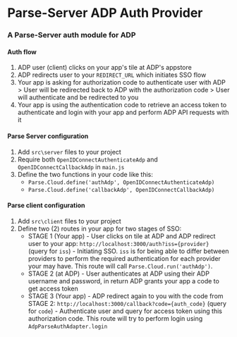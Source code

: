 # Parse-Server ADP Auth Provider
### A Parse-Server auth module for ADP

#### Auth flow
1. ADP user (client) clicks on your app's tile at ADP's appstore
2. ADP redirects user to your `REDIRECT_URL` which initiates SSO flow
3. Your app is asking for authorization code to authenticate user with ADP > User will be redirected back to ADP with the authorization code > User will authenticate and be redirected to you
4. Your app is using the authentication code to retrieve an access token to authenticate and login with your app and perform ADP API requests with it

#### Parse Server configuration

1. Add `src\server` files to your project
2. Require both `OpenIDConnectAuthenticateAdp` and `OpenIDConnectCallbackAdp` in `main.js`
3. Define the two functions in your code like this:
    * `Parse.Cloud.define('authAdp', OpenIDConnectAuthenticateAdp)`
    * `Parse.Cloud.define('callbackAdp', OpenIDConnectCallbackAdp)`

#### Parse client configuration
1. Add `src\client` files to your project
2. Define two (2) routes in your app for two stages of SSO:
    * STAGE 1 (Your app) - User clicks on tile at ADP and ADP redirect
     user to your app: `http://localhost:3000/auth?iss={provider}`
     (query for `iss`) - Initiating SSO. `iss` is for being able to
     differ between providers to perform the required authentication
      for each provider your may have. This route will call `Parse.Cloud.run('authAdp')`.
    * STAGE 2 (at ADP) - User authenticates at ADP using their ADP username and password, in return ADP grants your app a code to get access token
    * STAGE 3 (Your app) - ADP redirect again to you with the code
    from STAGE 2: `http://localhost:3000/callback?code={auth_code}` (query for `code`) -
    Authenticate user and query for access token using this authorization code.
    This route will try to perform login using `AdpParseAuthAdapter.login`